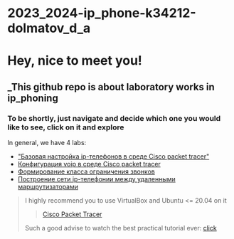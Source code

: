 # 2023_2024-ip_phone-k34212-dolmatov_d_a  

# Hey, nice to meet you! 
## _This github repo is about laboratory works in ip_phoning  
### To be shortly, just navigate and decide which one you would like to see, click on it and explore

In general, we have 4 labs:
* ["Базовая настройка ip-телефонов в среде Сisco packet tracer"](https://itmo-ict-faculty.github.io/ip-telephony/education/labs2023_2024/lab1/lab1/)  
* [Конфигурация voip в среде Сisco packet tracer](https://itmo-ict-faculty.github.io/ip-telephony/education/labs2023_2024/lab2/lab2/)  
* [Формирование класса ограничения звонков](https://itmo-ict-faculty.github.io/ip-telephony/education/labs2023_2024/lab3/lab3/)  
* [Построение сети ip-телефонии между удаленными маршрутизаторами](https://itmo-ict-faculty.github.io/ip-telephony/education/labs2023_2024/lab4/lab4/)  


> I highly recommend you to use VirtualBox and Ubuntu <= 20.04 on it
>> [Cisco Packet Tracer](https://getprogram.net/index.php?d=190)  
> 
> Such a good advise to watch the best practical tutorial ever: [click](https://youtube.com/playlist?list=PLcDkQ2Au8aVNYsqGsxRQxYyQijILa94T9&si=LWnldQ8noCJAKqDL)
